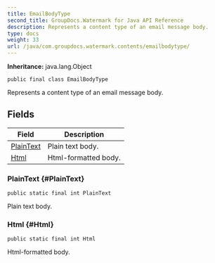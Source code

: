 ```yaml
---
title: EmailBodyType
second_title: GroupDocs.Watermark for Java API Reference
description: Represents a content type of an email message body.
type: docs
weight: 33
url: /java/com.groupdocs.watermark.contents/emailbodytype/
---
```

**Inheritance:**
java.lang.Object
```
public final class EmailBodyType
```

Represents a content type of an email message body.
## Fields

| Field | Description |
| --- | --- |
| [PlainText](#PlainText) | Plain text body. |
| [Html](#Html) | Html-formatted body. |
### PlainText {#PlainText}
```
public static final int PlainText
```


Plain text body.

### Html {#Html}
```
public static final int Html
```


Html-formatted body.

